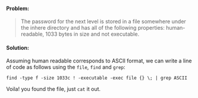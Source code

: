 #### Problem:
>The password for the next level is stored in a file somewhere under the inhere directory and has all of the following properties:
>human-readable, 1033 bytes in size and not executable.

#### Solution:
Assuming human readable corresponds to ASCII format, we can write a line of code as follows using the `file`, `find` and `grep`:
```
find -type f -size 1033c ! -executable -exec file {} \; | grep ASCII
```
Voila! you found the file, just `cat` it out.
